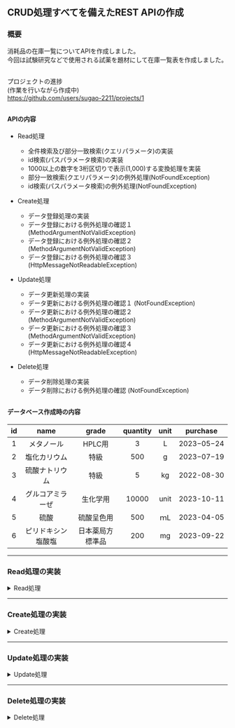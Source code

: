 ## CRUD処理すべてを備えたREST APIの作成

### 概要

消耗品の在庫一覧についてAPIを作成しました。  
今回は試験研究などで使用される試薬を題材にして在庫一覧表を作成しました。

##

プロジェクトの進捗  
(作業を行いながら作成中)  
https://github.com/users/sugao-2211/projects/1

##

#### APIの内容

- Read処理
    - 全件検索及び部分一致検索(クエリパラメータ)の実装
    - id検索(パスパラメータ検索)の実装
    - 1000以上の数字を3桁区切りで表示(1,000)する変換処理を実装
    - 部分一致検索(クエリパラメータ)の例外処理(NotFoundException)
    - id検索(パスパラメータ検索)の例外処理(NotFoundException)
- Create処理
    - データ登録処理の実装
    - データ登録における例外処理の確認１ (MethodArgumentNotValidException)
    - データ登録における例外処理の確認２ (MethodArgumentNotValidException)
    - データ登録における例外処理の確認３ (HttpMessageNotReadableException)

- Update処理
    - データ更新処理の実装
    - データ更新における例外処理の確認１ (NotFoundException)
    - データ更新における例外処理の確認２ (MethodArgumentNotValidException)
    - データ更新における例外処理の確認３ (MethodArgumentNotValidException)
    - データ更新における例外処理の確認４ (HttpMessageNotReadableException)

- Delete処理
    - データ削除処理の実装
    - データ削除における例外処理の確認 (NotFoundException)

##

#### データベース作成時の内容

|**id**|**name**|**grade**|**quantity**|**unit**|**purchase**|      
|:--:|:--:|:--:|:--:|:--:|:--:|  
|1|メタノール|HPLC用|3|L|2023−05−24|  
|2|塩化カリウム|特級|500|g|2023−07−19|  
|3|硫酸ナトリウム|特級|5|kg|2022-08-30|  
|4|グルコアミラーぜ|生化学用|10000|unit|2023-10-11|  
|5|硫酸|硫酸呈色用|500|ｍL|2023-04-05|  
|6|ピリドキシン塩酸塩|日本薬局方標準品|200|mg|2023-09-22|

***

### Read処理の実装

<details>
<summary>Read処理</summary>

以下の処理を実行

- データベース全件検索
- クエリパラメータ(name)に合致するものを部分一致検索
    - 「硫酸」で検索
- クエリパラメータ(name)の部分一致検索における例外処理
    - 「硝酸」で検索し例外処理を発生
- パスパラメータ(id)に合致するものを検索
    - id「4」で検索
- パスパラメータ(id)の検索における例外処理
    - id「9」で検索し例外処理を発生
- findById()メソッドのService単体テスト
    - 存在する在庫のidを指定したときに正常に在庫の情報が返されること
    - 存在しないidを指定したときにNotFoundExceptionが返されること
- findData()メソッドのService単体テスト
    - 在庫名を指定しなかったときにfindAllメソッドが呼び出されること
    - 在庫名を指定したときにfindByNameメソッドが呼び出されること
    - 存在しない在庫名を指定したときに空のリストが返されること
- findAll()メソッドのDB単体テスト
    - findAll()メソッドによって全件の在庫情報が取得できること
- findByName()メソッドのDB単体テスト
    - 在庫名を指定したときに該当する在庫情報が取得できること
    - 存在しない在庫名を指定したときに空のリストが返されること
- findById()メソッドのDB単体テスト
    - idを指定したときに該当する在庫情報が取得できること
    - 存在しないidを指定したときに空のOptionalが返されること
- 結合テスト(全件取得)
    - 全件の在庫情報が取得できること
- 結合テスト(在庫名による取得)
    - 存在する在庫名の在庫情報が取得できること
    - 存在しない在庫名を指定したときに空のリストが返されること
- 結合テスト(idによる取得)
    - 存在するidの在庫情報が取得できること
    - 存在しないidを指定したときにNotFoundExceptionが返されること

##

<details>
<summary>全件検索</summary>

- 全件検索
    - curlコマンド
      ```
      curl --location 'http://localhost:8080/stockList'
      ```
    - 実行結果
      <img width="1012" alt="スクリーンショット 2023-10-31 13 33 02" src="https://github.com/sugao-2211/stockListProject/assets/141313076/028da7e0-c77a-4c33-acfc-0e05c0a5d1bd">
      <img width="1010" alt="スクリーンショット 2023-10-31 13 33 23" src="https://github.com/sugao-2211/stockListProject/assets/141313076/a0430fdd-3ffd-4595-8ce0-2f9176e4b1a2">

</details>

##

<details>
<summary>部分一致検索(クエリパラメータ検索)</summary>

- 部分一致検索(クエリパラメータ検索)
    - curlコマンド
      ```
      curl --location 'http://localhost:8080/stockList?name=%E7%A1%AB%E9%85%B8'
      ```
      硫酸のエンコード：%E7%A1%AB%E9%85%B8
    - 実行結果
      <img width="1014" alt="スクリーンショット 2023-10-31 13 36 14" src="https://github.com/sugao-2211/stockListProject/assets/141313076/8431d332-9193-43a1-ba17-0da8de9caaa8">

##

- 部分一致検索(クエリパラメータ検索)で存在しない名前を指定した場合
    - curlコマンド
      ```
      curl --location 'http://localhost:8080/stockList?name=%E7%A1%9D%E9%85%B8'
      ```
      硝酸のエンコード：%E7%A1%9D%E9%85%B8
    - 実行結果
      <img width="1009" alt="スクリーンショット 2023-12-16 23 49 10" src="https://github.com/sugao-2211/stockListProject/assets/141313076/6ddc11dd-b143-4b03-849f-488f2930bf4d">

</details>

##

<details>
<summary>id検索(パスパラメータ検索)及び例外処理</summary>

- id検索(パスパラメータ検索)
    - curlコマンド
      ```
      curl --location 'http://localhost:8080/stockList/4'
      ```
    - 実行結果  
      <img width="1020" alt="スクリーンショット 2023-10-31 14 14 18" src="https://github.com/sugao-2211/stockListProject/assets/141313076/74df72a1-4d08-4210-b0de-8ceb9c2e8a3d">

##

- id検索(パスパラメータ検索)の例外処理
    - curlコマンド
      ```
      curl --location 'http://localhost:8080/stockList/9'
      ```
    - 実行結果
      <img width="1004" alt="スクリーンショット 2023-10-31 16 17 58" src="https://github.com/sugao-2211/stockListProject/assets/141313076/119ed0ee-64ee-447a-befc-c185ded3dc94">

</details>  

##

<details>
<summary>findById()メソッドのService単体テスト</summary>

- findById()メソッド(パスパラメータ検索)のService単体テスト
    - 存在する在庫のidを指定したときに正常に在庫の情報が返されること
    - 存在しないidを指定したときにNotFoundExceptionが返されること

  https://github.com/sugao-2211/stockListProject/blob/e8d7c8dd4d7a8342de67f6051d5ed96f452e8fd8/src/test/java/com/stock/stocklist/service/StockListServiceTest.java#L1-L59

- 実行結果
  <img width="1426" alt="スクリーンショット 2023-12-04 17 55 18" src="https://github.com/sugao-2211/stockListProject/assets/141313076/7714bc6c-6570-4908-9aca-1a2ae50341d8">

</details>

##

<details>
<summary>findData()メソッドのService単体テスト</summary>

- findData()メソッドのService単体テスト
    - 在庫名を指定しなかったときにfindAllメソッド呼び出されて全件の在庫情報が返却されること
    - 存在する在庫名を指定したときにfindByNameメソッドが呼び出されて該当する在庫情報が返却されること
    - 存在しない在庫名を指定したときに空のListが返されること

  https://github.com/sugao-2211/stockListProject/blob/dac5df8cb3816a8ec91aad88ea8d47a3b48f2b52/src/test/java/com/stock/stocklist/service/StockListServiceTest.java#L52-L91

- 実行結果
    - 在庫名を指定しなかったときにfindAllメソッド呼び出されて全件の在庫情報が返却されること
      <img width="1373" alt="スクリーンショット 2023-12-13 10 56 07" src="https://github.com/sugao-2211/stockListProject/assets/141313076/d63495d2-e7ed-46fe-be2b-5bd4a214aa6b">
    - 存在する在庫名を指定したときにfindByNameメソッドが呼び出されて該当する在庫情報が返却されること
      <img width="1380" alt="スクリーンショット 2023-12-13 10 56 29" src="https://github.com/sugao-2211/stockListProject/assets/141313076/a394563c-2254-4620-9f19-8fe864001f6b">
    - 存在しない在庫名を指定したときに空のListが返されること
      <img width="1362" alt="スクリーンショット 2023-12-14 15 39 45" src="https://github.com/sugao-2211/stockListProject/assets/141313076/e893ad2f-ff4e-4909-be49-2f5f541381d2">

</details>

##

<details>
<summary>findAll()メソッドのDB単体テスト</summary>

- findAll()メソッドのDB単体テスト
    - findAll()メソッドによって全件の在庫情報が取得できること

  https://github.com/sugao-2211/stockListProject/blob/a3fc05a918a62fcfa01414b7aa416d632f9bc833/src/test/java/com/stock/stocklist/mapper/StockListMapperTest.java#L1-L42
  https://github.com/sugao-2211/stockListProject/blob/38da884c0443afb05d3d58d154dc0cdb322ab945/src/test/resources/datasets/stockList.yml#L1-L37
  https://github.com/sugao-2211/stockListProject/blob/38da884c0443afb05d3d58d154dc0cdb322ab945/src/test/resources/dbunit.yml#L1-L9
  https://github.com/sugao-2211/stockListProject/blob/38da884c0443afb05d3d58d154dc0cdb322ab945/build.gradle#L18-L28

- 実行結果
  <img width="1384" alt="スクリーンショット 2023-12-16 23 42 21" src="https://github.com/sugao-2211/stockListProject/assets/141313076/ad64405b-a2d0-4409-90d2-863baeb8bc02">

</details>

##

<details>
<summary>findByName()メソッドのDB単体テスト</summary>

- findByName()メソッドのDB単体テスト
    - 在庫名を指定したときに該当するの在庫情報が取得できること
    - 存在しない在庫名を指定したときに空のリストが返されること

  https://github.com/sugao-2211/stockListProject/blob/4a1c4063201ef38414f2568a0cb9ebcdc9b49825/src/test/java/com/stock/stocklist/mapper/StockListMapperTest.java#L42-L58

- 実行結果
    - 在庫名を指定したときに該当するの在庫情報が取得できること
      <img width="1391" alt="スクリーンショット 2023-12-17 16 19 03" src="https://github.com/sugao-2211/stockListProject/assets/141313076/89714d1e-e855-42f9-9c0d-0e2ab244e634">
    - 存在しない在庫名を指定したときに空のリストが返されること
      <img width="1383" alt="スクリーンショット 2023-12-17 16 24 05" src="https://github.com/sugao-2211/stockListProject/assets/141313076/fe32ee08-a1d7-4c22-a44f-089751b9fb1f">

</details>

##

<details>
<summary>findById()メソッドのDB単体テスト</summary>

- findById()メソッドのDB単体テスト
    - idを指定したときに該当する在庫情報が取得できること
    - 存在しないidを指定したときに空のOptionalが返されること

  https://github.com/sugao-2211/stockListProject/blob/0b4cbbca4335d147a3c9863cffdb2ee60174b0f3/src/test/java/com/stock/stocklist/mapper/StockListMapperTest.java#L60-L76

- 実行結果
    - idを指定したときに該当する在庫情報が取得できること
      <img width="1411" alt="スクリーンショット 2023-12-18 22 22 07" src="https://github.com/sugao-2211/stockListProject/assets/141313076/b7fbf184-cec9-433b-97fa-7673e4ea4ea2">
    - 存在しないidを指定したときに空のOptionalが返されること
      <img width="1380" alt="スクリーンショット 2023-12-18 22 22 37" src="https://github.com/sugao-2211/stockListProject/assets/141313076/e985359c-66c5-4bae-adb0-6bd69371ba67">

</details>

##

<details>
<summary>結合テスト(全件取得)</summary>

- 結合テスト(全件取得)
    - 全件の在庫情報が取得できること

  https://github.com/sugao-2211/stockListProject/blob/0089bfae7c672a53d66ea7131b4a51ce630a0f4f/src/test/java/com/stock/stock/integrationtest/StockApiIntegrationTest.java#L1-L91

- 実行結果
  <img width="1396" alt="スクリーンショット 2023-12-21 13 03 29" src="https://github.com/sugao-2211/stockListProject/assets/141313076/e0a19644-779d-476e-85cc-a86517072f85">

</details>

##

<details>
<summary>結合テスト(在庫名による取得)</summary>

- 結合テスト(在庫名による取得)
    - 存在する在庫名の在庫情報が取得できること
    - 存在しない在庫名を指定したときに空のリストが返されること

  https://github.com/sugao-2211/stockListProject/blob/df4ff7add3f37d44f499653f29eb604274f930f3/src/test/java/com/stock/stock/integrationtest/StockApiIntegrationTest.java#L91-L135

- 実行結果
    - 存在する在庫名の在庫情報が取得できること
      <img width="1385" alt="スクリーンショット 2023-12-21 19 07 36" src="https://github.com/sugao-2211/stockListProject/assets/141313076/5ff957dd-35fd-4c23-b823-be6cc1c58752">
    - 存在しない在庫名を指定したときに空のリストが返されること
      <img width="1405" alt="スクリーンショット 2023-12-21 15 42 55" src="https://github.com/sugao-2211/stockListProject/assets/141313076/c0fac5e8-5134-47fe-a67c-58b301d3d9ee">

</details>

##

<details>
<summary>結合テスト(idによる取得)</summary>

- 結合テスト(idによる取得)
    - 存在するidの在庫情報が取得できること
    - 存在しないidを指定したときにNotFoundExceptionが返されること

  https://github.com/sugao-2211/stockListProject/blob/df4ff7add3f37d44f499653f29eb604274f930f3/src/test/java/com/stock/stock/integrationtest/StockApiIntegrationTest.java#L91-L135

- 実行結果
    - 存在するidの在庫情報が取得できること
      <img width="1371" alt="スクリーンショット 2023-12-22 10 18 50" src="https://github.com/sugao-2211/stockListProject/assets/141313076/c52ec757-c85c-439f-a0ea-5d91fe58ca57">
    - 存在しないidを指定したときにNotFoundExceptionが返されること
      <img width="1369" alt="スクリーンショット 2023-12-22 10 19 19" src="https://github.com/sugao-2211/stockListProject/assets/141313076/ac9925b4-8c96-4363-bdd3-26aa8dea621d">

</details>

</details>

***

### Create処理の実装

<details>
<summary>Create処理</summary>

以下の処理を実行

- データ登録
    - name: 硫化ナトリウム九水和物
    - grade: 特級
    - quantity: 500
    - unit: g
    - purchase: 2023-08-12
- 例外処理の確認１ (MethodArgumentNotValidException)
    - nameを空文字で入力
    - gradeを空文字で入力
    - quantityを0で入力
    - unitを空文字で入力
    - purchaseを空文字で入力
- 例外処理の確認２ (MethodArgumentNotValidException)
    - nameを101文字で入力
    - purchaseを未来の日付で入力
    - quantityを空文字で入力
- 例外処理の確認３ (HttpMessageNotReadableException)
    - quantityを文字列で入力した場合
    - quantityを小数で入力した場合
    - purchaseの形式が誤っている場合

##

<details>
<summary>データ登録</summary>

- データ登録
    - curlコマンド
       ```
       curl --location 'http://localhost:8080/stockList' \
       --header 'Content-Type: application/json' \
       --data '{
        "name": "硫化ナトリウム九水和物",
        "grade": "特級",
        "quantity": "500",
        "unit": "g",
        "purchase": "2023-08-12"
       }'
       ```
    - 実行結果(Postman)  
      <img width="691" alt="スクリーンショット 2023-11-05 13 06 03" src="https://github.com/sugao-2211/stockListProject/assets/141313076/f84deb46-5425-46b1-8bf1-01d9c3dc9303">
    - 実行結果(SQL)  
      <img width="826" alt="スクリーンショット 2023-11-05 13 08 49" src="https://github.com/sugao-2211/stockListProject/assets/141313076/deedd02d-ccd9-4d28-a66d-6ecb76309742">

</details>

##

### 例外処理の確認

- バリデーションは以下のコードを記述  
  https://github.com/sugao-2211/stockListProject/blob/298d4015b43313a869b09a04d2cdf652d1617625/src/main/java/com/stock/stocklist/controller/request/InsertRequest.java#L17-L34

- 例外処理は以下のコードで実施  
  https://github.com/sugao-2211/stockListProject/blob/298d4015b43313a869b09a04d2cdf652d1617625/src/main/java/com/stock/stocklist/controller/ExceptionHandlerController.java#L34-L47  
  https://github.com/sugao-2211/stockListProject/blob/cd34c4b35a55664394e89476c91cc0b2ff8e74fe/src/main/java/com/stock/stocklist/controller/ExceptionHandlerController.java#L62-L70


- 例外処理は以下の内容で実施。
    - `@DateTimeFormat(pattern = "yyyy-MM-dd")`以外は`MethodArgumentNotValidException`で処理。
    - `@DateTimeFormat(pattern = "yyyy-MM-dd")`は`HttpMessageNotReadableException`で処理。
    - `quantity`の入力内容が`int`型に合致しない場合は`HttpMessageNotReadableException`で処理。

##

<details>
<summary>例外処理の確認１ (MethodArgumentNotValidException)</summary>

- 例外処理の確認１ (MethodArgumentNotValidException)
    - nameを空文字で入力
    - gradeを空文字で入力
    - quantityを0で入力
    - unitを空文字で入力
    - purchaseを空文字で入力
- 実行結果  
  <img width="698" alt="スクリーンショット 2023-11-05 12 47 10" src="https://github.com/sugao-2211/stockListProject/assets/141313076/d60e9ff2-3005-41eb-913a-0e91e7029c4f">
  <img width="698" alt="スクリーンショット 2023-11-05 12 47 34" src="https://github.com/sugao-2211/stockListProject/assets/141313076/6933dd4f-d607-4456-8a87-fb43a2045db5">

</details>

##

<details>
<summary>例外処理の確認２ (MethodArgumentNotValidException)</summary>

- 例外処理の確認２ (MethodArgumentNotValidException)
    - nameを101文字で入力
    - purchaseを未来の日付で入力
    - quantityを空文字で入力
- 実行結果
    - nameを101文字で入力
    - purchaseを未来の日付で入力
      <img width="885" alt="スクリーンショット 2023-11-05 12 49 22" src="https://github.com/sugao-2211/stockListProject/assets/141313076/9204af1f-0034-421b-ae5e-c00c1b3f677e">
    - quantityを空文字で入力
      <img width="693" alt="スクリーンショット 2023-11-07 21 37 53" src="https://github.com/sugao-2211/stockListProject/assets/141313076/6a47363d-7592-450a-8e68-c14c99acf10a">

</details>

##

<details>
<summary>例外処理の確認３ (HttpMessageNotReadableException)</summary>

- 例外処理の確認３ (HttpMessageNotReadableException)
    - quantityを文字列で入力した場合
    - quantityを小数で入力した場合
    - purchaseの形式が誤っている場合
- 実行結果
    - quantityを文字列で入力した場合  
      <img width="683" alt="スクリーンショット 2023-11-05 13 04 41" src="https://github.com/sugao-2211/stockListProject/assets/141313076/c52d7c6e-07c4-4d81-b8f4-771da0292d74"><br>
    - quantityを小数で入力した場合  
      <img width="685" alt="スクリーンショット 2023-11-05 13 43 55" src="https://github.com/sugao-2211/stockListProject/assets/141313076/d68623c7-851a-4945-bca2-cd2762c7a181"><br>
    - purchaseの形式が誤っている場合  
      <img width="695" alt="スクリーンショット 2023-11-05 12 56 09" src="https://github.com/sugao-2211/stockListProject/assets/141313076/5b48d694-eade-4281-bbc2-bb9357874bb2"><br>

</details>

</details>

***

### Update処理の実装

<details>
<summary>Update処理</summary>

以下の処理を実行

- データ更新
    - id: 1
    - name: エタノール(95)
    - grade: 特級
    - quantity: 500
    - unit: ｍL
    - purchase: 2023-09-30
- 例外処理の確認１ (NotFoundException)
    - 存在しないデータの更新
- 例外処理の確認２ (MethodArgumentNotValidException)
    - nameを空文字で入力
    - gradeを空文字で入力
    - quantityを空文字で入力
    - unitを空文字で入力
    - purchaseを空文字で入力
- 例外処理の確認３ (MethodArgumentNotValidException)
    - nameを101文字で入力
    - quantityを0で入力
    - purchaseを未来の日付で入力
- 例外処理の確認４ (HttpMessageNotReadableException)
    - quantityを文字列で入力した場合
    - quantityを小数で入力した場合
    - purchaseの形式が誤っている場合

##

<details>
<summary>データ更新</summary>

- データ更新
    - curlコマンド
       ```
      curl --location --request PATCH 'http://localhost:8080/stockList/1' \
      --header 'Content-Type: application/json' \
      --data '{
        "name": "エタノール(95)",
        "grade": "特級",
        "quantity": "500",
        "unit": "mL",
        "purchase": "2023-09-30"
      }'
      ```

    - 実行結果(Postman)
      <img width="693" alt="スクリーンショット 2023-11-07 21 14 47" src="https://github.com/sugao-2211/stockListProject/assets/141313076/3ccbd7a4-f68b-4504-ad90-8cf386c0b6c5">
    - 実行結果(SQL)  
      <img width="782" alt="スクリーンショット 2023-11-07 21 16 45" src="https://github.com/sugao-2211/stockListProject/assets/141313076/0e7b6266-0dd9-484b-9f60-5418cd5f946f">

</details>

##

### 例外処理の確認

- バリデーションは以下のコードを記述  
  https://github.com/sugao-2211/stockListProject/blob/cbc95ec5c3e328702519e88b0b54de0de67e26f9/src/main/java/com/stock/stocklist/controller/request/UpdateRequest.java#L17-L34

- 例外処理は以下のコードで実施  
  https://github.com/sugao-2211/stockListProject/blob/298d4015b43313a869b09a04d2cdf652d1617625/src/main/java/com/stock/stocklist/controller/ExceptionHandlerController.java#L22-L47  
  https://github.com/sugao-2211/stockListProject/blob/cd34c4b35a55664394e89476c91cc0b2ff8e74fe/src/main/java/com/stock/stocklist/controller/ExceptionHandlerController.java#L62-L70

- 例外処理は以下の内容で実施。
    - 存在しないデータを更新しようとした場合に`NotFoundException`で処理
    - `@DateTimeFormat(pattern = "yyyy-MM-dd")`以外は`MethodArgumentNotValidException`で処理
    - `@DateTimeFormat(pattern = "yyyy-MM-dd")`は`HttpMessageNotReadableException`で処理
    - `quantity`の入力内容が`int`型に合致しない場合は`HttpMessageNotReadableException`で処理

##

<details>
<summary>例外処理の確認１ (NotFoundException)</summary>

- 例外処理の確認１ (NotFoundException)
    - 存在しないデータの更新(id：99を更新するリクエスト)

- 実行結果  
  <img width="683" alt="スクリーンショット 2023-11-07 22 03 22" src="https://github.com/sugao-2211/stockListProject/assets/141313076/c47b28bb-8b1c-4d88-8487-f9512ea67a97">

</details>

##

<details>
<summary>例外処理の確認２ (MethodArgumentNotValidException)</summary>

- 例外処理の確認２ (MethodArgumentNotValidException)
    - nameを空文字で入力
    - gradeを空文字で入力
    - quantityを空文字で入力
    - unitを空文字で入力
    - purchaseを空文字で入力
- 実行結果  
  <img width="687" alt="スクリーンショット 2023-11-07 21 19 45" src="https://github.com/sugao-2211/stockListProject/assets/141313076/a8e59c55-dede-4e8b-8afa-7bc17a9087bc">
  <img width="693" alt="スクリーンショット 2023-11-07 21 20 02" src="https://github.com/sugao-2211/stockListProject/assets/141313076/0a599f62-7302-41d2-910a-47d8d4191a8a">

</details>

##

<details>
<summary>例外処理の確認３ (MethodArgumentNotValidException)</summary>

- 例外処理の確認３ (MethodArgumentNotValidException)
    - nameを101文字で入力
    - quantityを0で入力
    - purchaseを未来の日付で入力
- 実行結果
  <img width="897" alt="スクリーンショット 2023-11-07 21 34 46" src="https://github.com/sugao-2211/stockListProject/assets/141313076/3ceff859-04f5-4d3b-b3f4-83ee9d98998d">

</details>

##

<details>
<summary>例外処理の確認４ (HttpMessageNotReadableException)</summary>

- 例外処理の確認４ (HttpMessageNotReadableException)
    - quantityを文字列で入力した場合
    - quantityを小数で入力した場合
    - purchaseの形式が誤っている場合
- 実行結果
    - quantityを文字列で入力した場合  
      <img width="696" alt="スクリーンショット 2023-11-07 21 30 48" src="https://github.com/sugao-2211/stockListProject/assets/141313076/9842c185-44fc-412c-a0ab-c6cf7e89e139">
    - quantityを小数で入力した場合
      <img width="691" alt="スクリーンショット 2023-11-07 21 31 12" src="https://github.com/sugao-2211/stockListProject/assets/141313076/00351f4b-c7d0-4e1d-ada1-78212d21f292">
    - purchaseの形式が誤っている場合
      <img width="697" alt="スクリーンショット 2023-11-07 21 31 40" src="https://github.com/sugao-2211/stockListProject/assets/141313076/15cfe396-0ddb-400e-8b34-ef21f7d3e125">

</details>

</details>

***

### Delete処理の実装

<details>
<summary>Delete処理</summary>

以下の処理を実行

- データ削除
    - id: 6
- 例外処理の確認 (NotFoundException)
    - 存在しないデータの削除

##

<details>
<summary>データ削除</summary>

- データ削除
    - curlコマンド
   ```
  curl --location --request DELETE 'http://localhost:8080/stockList/6' \
  --data ''
  ```

    - 実行結果(Postman)
      <img width="689" alt="スクリーンショット 2023-11-08 22 36 30" src="https://github.com/sugao-2211/stockListProject/assets/141313076/769745c6-1a3f-48ee-9837-7d70f210cf28">
    - 実行結果(SQL)
      <img width="777" alt="スクリーンショット 2023-11-08 22 36 57" src="https://github.com/sugao-2211/stockListProject/assets/141313076/ee90d844-2424-4f04-aa09-e2378f1aba4c">

</details>

##

### 例外処理の確認

- 例外処理は以下のコードで実施  
  https://github.com/sugao-2211/stockListProject/blob/4f22c0856b96f510d6836cab8f6cdef711aa1d53/src/main/java/com/stock/stocklist/controller/ExceptionHandlerController.java#L22-L32

- 例外処理は以下の内容で実施。
    - 存在しないデータを更新しようとした場合に`NotFoundException`で処理

##

<details>
<summary>例外処理の確認 (NotFoundException)</summary>

- 例外処理の確認 (NotFoundException)
    - 存在しないデータの削除(id：99を削除するリクエスト)
- 実行結果  
  <img width="689" alt="スクリーンショット 2023-11-08 22 44 02" src="https://github.com/sugao-2211/stockListProject/assets/141313076/a959bd7f-0efc-4dda-8599-0af476b6e734">

</details>

</details>
